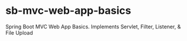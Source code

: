 # sb-mvc-web-app-basics
Spring Boot MVC Web App Basics. Implements Servlet, Filter, Listener, &amp; File Upload
